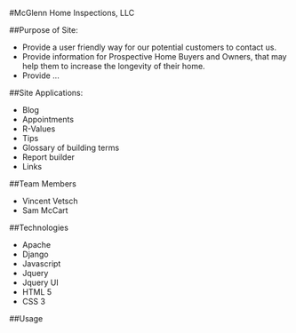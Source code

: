 #McGlenn Home Inspections, LLC

##Purpose of Site:
- Provide a user friendly way for our potential customers to contact us.
- Provide information for Prospective Home Buyers and Owners, that may help them to increase the longevity of their home.
- Provide ...

##Site Applications:
- Blog
- Appointments
- R-Values
- Tips
- Glossary of building terms
- Report builder
- Links

##Team Members
- Vincent Vetsch
- Sam McCart

##Technologies
- Apache
- Django
- Javascript
- Jquery
- Jquery UI
- HTML 5
- CSS 3

##Usage
